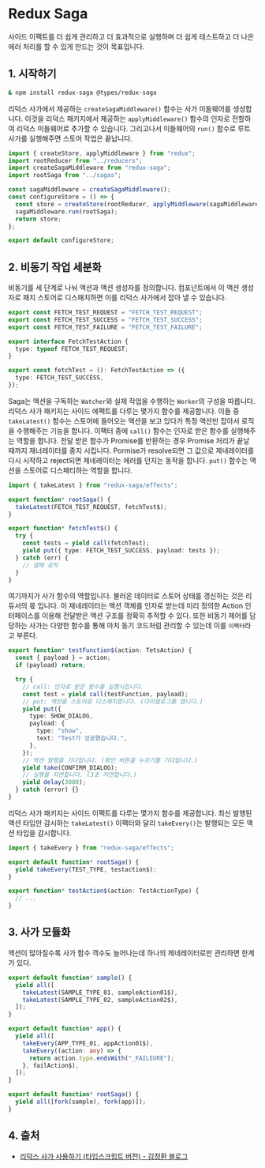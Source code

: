 # Redux Saga

사이드 이팩트를 더 쉽게 관리하고 더 효과적으로 실행하며 더 쉽게 테스트하고 더 나은 에러 처리를 할 수 있게 만드는 것이 목표입니다.

## 1. 시작하기

```zsh
& npm install redux-saga @types/redux-saga
```

리덕스 사가에서 제공하는 `createSagaMiddleware()` 함수는 사가 미들웨어를 생성합니다. 이것을 리덕스 패키지에서 제공하는 `applyMiddleware()` 함수의 인자로 전할하여 리덕스 미들웨어로 추가할 수 있습니다. 그리고나서 미들웨어의 `run()` 함수로 루트 사가를 실행해주면 스토어 작업은 끝납니다.

```typescript
import { createStore, applyMiddleware } from "redux";
import rootReducer from "../reducers";
import createSagaMiddleware from "redux-saga";
import rootSaga from "../sagas";

const sagaMiddleware = createSagaMiddleware();
const configureStore = () => {
  const store = createStore(rootReducer, applyMiddleware(sagaMiddleware));
  sagaMiddleware.run(rootSaga);
  return store;
};

export default configureStore;
```

## 2. 비동기 작업 세분화

비동기를 세 단계로 나눠 액션과 액션 생성자를 정의합니다. 컴포넌트에서 이 액션 생성자로 패치 스토어로 디스패치하면 이를 리덕스 사가에서 잡아 낼 수 있습니다.

```typescript
export const FETCH_TEST_REQUEST = "FETCH_TEST_REQUEST";
export const FETCH_TEST_SUCCESS = "FETCH_TEST_SUCCESS";
export const FETCH_TEST_FAILURE = "FETCH_TEST_FAILURE";

export interface FetchTestAction {
  type: typeof FETCH_TEST_REQUEST;
}

export const fetchTest = (): FetchTestAction => ({
  type: FETCH_TEST_SUCCESS,
});
```

Saga는 액션을 구독하는 `Watcher`와 실제 작업을 수행하는 `Worker`의 구성을 따릅니다. 리덕스 사가 패키지는 사이드 에펙트를 다루는 몇가지 함수를 제공합니다. 이들 중 `takeLatest()` 함수는 스토어에 들어오는 액션을 보고 있다가 특정 액션만 잡아서 로직을 수행해주는 기능을 합니다. 이팩터 중에 `call()` 함수는 인자로 받은 함수를 실행해주는 역할을 합니다. 전달 받은 함수가 Promise를 반환하는 경우 Promise 처리가 끝날 때까지 재너레이터를 중지 시킵니다. Pormise가 resolve되면 그 값으로 제네레이터를 다시 시작하고 reject되면 제네레이터는 에러를 던지는 동작을 합니다. `put()` 함수는 액션을 스토어로 디스패티하는 역할을 합니다.

```typescript
import { takeLatest } from "redux-saga/effects";

export function* rootSaga() {
  takeLatest(FETCH_TEST_REQUEST, fetchTest$);
}

export function* fetchTest$() {
  try {
    const tests = yield call(fetchTest);
    yield put({ type: FETCH_TEST_SUCCESS, payload: tests });
  } catch (err) {
    // 샐패 로직
  }
}
```

여기까지가 사가 함수의 역할입니다. 불러온 데이터로 스토어 상태를 갱신하는 것은 리듀서의 몫 입니다. 이 재네레이터는 액션 객체를 인자로 받는데 미리 정의한 Action 인터페이스를 이용해 전달받은 액션 구조를 정확히 추적할 수 있다. 또한 비동기 제어를 담당하는 사가는 다양한 함수를 통해 마치 동기 코드처럼 관리할 수 있는데 이를 `이펙터`라고 부른다.

```typescript
export function* testFunction$(action: TetsAction) {
  const { payload } = action;
  if (payload) return;

  try {
    // call: 인자로 받은 함수를 실행시킵니다.
    const test = yield call(testFunction, payload);
    // put: 액션을 스토어로 디스패치합니다. (다이얼로그를 엽니다.)
    yield put({
      type: SHOW_DIALOG,
      payload: {
        type: "show",
        text: "Test가 성공했습니다.",
      },
    });
    // 액션 발행을 기다립니다. (확인 버튼을 누르기를 기다립니다.)
    yield take(CONFIRM_DIALOG);
    // 실행을 지연합니다. (3초 지연합니다.)
    yield delay(3000);
  } catch (error) {}
}
```

리덕스 사가 패키지는 사이드 이펙트를 다루는 몇가지 함수를 제공합니다. 최신 발행된 액션 타입만 감시하는 `takeLatest()` 이팩터와 달리 `takeEvery()`는 발행되는 모든 액션 타입을 감시합니다.

```typescript
import { takeEvery } from "redux-saga/effects";

export default function* rootSaga() {
  yield takeEvery(TEST_TYPE, testaction$);
}

export function* testAction$(action: TestActionType) {
  // ...
}
```

## 3. 사가 모듈화

액션이 많아질수록 사가 함수 객수도 늘어나는데 하나의 제네레이터로만 관리하면 한계가 있다.

```typescript
export default function* sample() {
  yield all([
    takeLatest(SAMPLE_TYPE_01, sampleAction01$),
    takeLatest(SAMPLE_TYPE_02, sampleAction02$),
  ]);
}
```

```typescript
export default function* app() {
  yield all([
    takeEvery(APP_TYPE_01, appAction01$),
    takeEvery((action: any) => {
      return action.type.endsWith("_FAILEURE");
    }, failAction$),
  ]);
}
```

```typescript
export default function* rootSaga() {
  yield all([fork(sample), fork(app)]);
}
```

## 4. 출처

- [리덕스 사가 사용하기 (타입스크립트 버전) - 김정환 블로그](https://jeonghwan-kim.github.io/dev/2019/07/22/react-saga-ts-1.html#)
